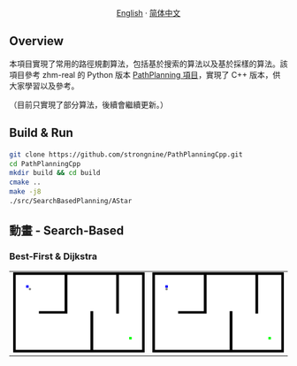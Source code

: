 <p align="center">
    <a href="../README.md">English</a>
    ·
    <a href="./README_cn.md">简体中文</a>
</p>

Overview
------
本項目實現了常用的路徑規劃算法，包括基於搜索的算法以及基於採樣的算法。該項目參考 zhm-real 的 Python 版本 [PathPlanning 項目](https://github.com/zhm-real/PathPlanning)，實現了 C++ 版本，供大家學習以及參考。

（目前只實現了部分算法，後續會繼續更新。）


Build & Run
------

```bash
git clone https://github.com/strongnine/PathPlanningCpp.git
cd PathPlanningCpp
mkdir build && cd build
cmake ..
make -j8
./src/SearchBasedPlanning/AStar
```

## 動畫 - Search-Based

### Best-First & Dijkstra

<div align=right>
<table>
  <tr>
    <td><img src="../data/gif/best_first.gif" alt="dfs" width="400"/></a></td>
    <td><img src="../data/gif/dijkstra.gif" alt="dijkstra" width="400"/></a></td>
  </tr>
</table>
</div>
